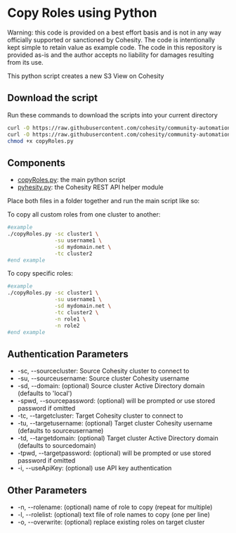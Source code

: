 # Copy Roles using Python

Warning: this code is provided on a best effort basis and is not in any way officially supported or sanctioned by Cohesity. The code is intentionally kept simple to retain value as example code. The code in this repository is provided as-is and the author accepts no liability for damages resulting from its use.

This python script creates a new S3 View on Cohesity

## Download the script

Run these commands to download the scripts into your current directory

```bash
curl -O https://raw.githubusercontent.com/cohesity/community-automation-samples/main/python/copyRoles/copyRoles.py
curl -O https://raw.githubusercontent.com/cohesity/community-automation-samples/main/python/pyhesity.py
chmod +x copyRoles.py
```

## Components

* [copyRoles.py](https://raw.githubusercontent.com/cohesity/community-automation-samples/main/python/copyRoles/copyRoles.py): the main python script
* [pyhesity.py](https://raw.githubusercontent.com/cohesity/community-automation-samples/main/python/pyhesity/pyhesity.py): the Cohesity REST API helper module

Place both files in a folder together and run the main script like so:

To copy all custom roles from one cluster to another:

```bash
#example
./copyRoles.py -sc cluster1 \
               -su username1 \
               -sd mydomain.net \
               -tc cluster2
#end example
```

To copy specific roles:

```bash
#example
./copyRoles.py -sc cluster1 \
               -su username1 \
               -sd mydomain.net \
               -tc cluster2 \
               -n role1 \
               -n role2
#end example
```

## Authentication Parameters

* -sc, --sourcecluster: Source Cohesity cluster to connect to
* -su, --sourceusername: Source cluster Cohesity username
* -sd, --domain: (optional) Source cluster Active Directory domain (defaults to 'local')
* -spwd, --sourcepassword: (optional) will be prompted or use stored password if omitted
* -tc, --targetcluster: Target Cohesity cluster to connect to
* -tu, --targetusername: (optional) Target cluster Cohesity username (defaults to sourceusername)
* -td, --targetdomain: (optional) Target cluster Active Directory domain (defaults to sourcedomain)
* -tpwd, --targetpassword: (optional) will be prompted or use stored password if omitted
* -i, --useApiKey: (optional) use API key authentication

## Other Parameters

* -n, --rolename: (optional) name of role to copy (repeat for multiple)
* -l, --rolelist: (optional) text file of role names to copy (one per line)
* -o, --overwrite: (optional) replace existing roles on target cluster
